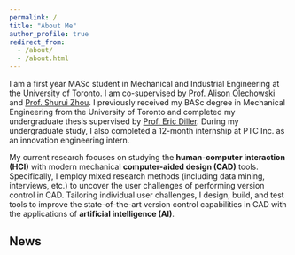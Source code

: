 ```yaml
---
permalink: /
title: "About Me"
author_profile: true
redirect_from: 
  - /about/
  - /about.html
---
```


I am a first year MASc student in Mechanical and Industrial Engineering at the University of Toronto. I am co-supervised by [Prof. Alison Olechowski](https://www.mie.utoronto.ca/faculty_staff/olechowski/) and [Prof. Shurui Zhou](https://www.ece.utoronto.ca/people/zhou-s/). I previously received my BASc degree in Mechanical Engineering from the University of Toronto and completed my undergraduate thesis supervised by [Prof. Eric Diller](https://www.mie.utoronto.ca/faculty_staff/diller/). During my undergraduate study, I also completed a 12-month internship at PTC Inc. as an innovation engineering intern. 

My current research focuses on studying the **human-computer interaction (HCI)** with modern mechanical **computer-aided design (CAD)** tools. Specifically, I employ mixed research methods (including data mining, interviews, etc.) to uncover the user challenges of performing version control in CAD. Tailoring individual user challenges, I design, build, and test tools to improve the state-of-the-art version control capabilities in CAD with the applications of **artificial intelligence (AI)**. 

## News 
